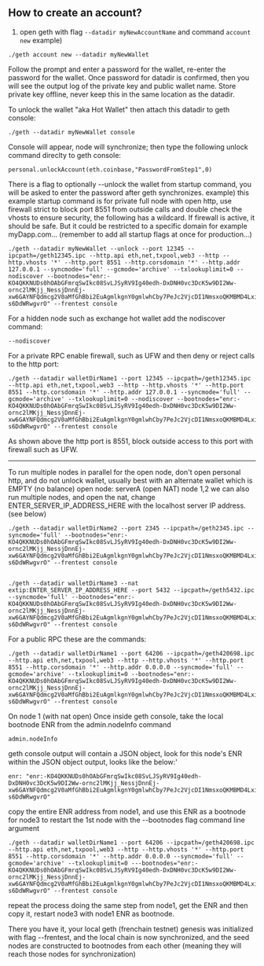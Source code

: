 
## How to create an account? 
1) open geth with flag ```--datadir myNewAccountName``` and command ```account new```
example)
```
./geth account new --datadir myNewWallet
```
Follow the prompt and enter a password for the wallet, re-enter the password for the wallet.
Once password for datadir is confirmed, then you will see the output log of the private key and public wallet name. Store private key offline, never keep this in the same location as the datadir. 

To unlock the wallet "aka Hot Wallet" then attach this datadir to geth console:
```
./geth --datadir myNewWallet console
```
Console will appear, node will synchronize; then type the following unlock command direclty to geth console:
```
personal.unlockAccount(eth.coinbase,"PasswordFromStep1",0)
```

There is a flag to optionally --unlock the wallet from startup command, you will be asked to enter the password after geth synchronizes.
example) this example startup command is for private full node with open http, use firewall strict to block port 8551 from outside calls and double check the vhosts to ensure security, the following has a wildcard. If firewall is active, it should be safe. But it could be restricted to a specific domain for example myDapp.com... (remember to add all startup flags at once for production...)
```
./geth --datadir myNewWallet --unlock --port 12345 --ipcpath=/geth12345.ipc --http.api eth,net,txpool,web3 --http --http.vhosts '*' --http.port 8551 --http.corsdomain '*' --http.addr 127.0.0.1 --syncmode='full' --gcmode='archive' --txlookuplimit=0 --nodiscover --bootnodes="enr:-KO4QKKNUDs0hOAbGFmrqSwIkc08SvLJSyRV9Ig40edh-DxDNH0vc3DcK5w9DI2Ww-ornc2lMKjj_NessjDnnEj-xw6GAYNFQdmcg2V0aMfGhBbi2EuAgmlkgnY0gmlwhCby7PeJc2VjcDI1NmsxoQKMBMD4LxidDE9A5n6d_PwcZFtUThMTdQKa2cvxequHqYRzbmFwwIN0Y3CC-s6DdWRwgvrO" --frentest console
```

For a hidden node such as exchange hot wallet add the nodiscover command:
```
--nodiscover 
```

For a private RPC enable firewall, such as UFW and then deny or reject calls to the http port:

```
./geth --datadir walletDirName1 --port 12345 --ipcpath=/geth12345.ipc --http.api eth,net,txpool,web3 --http --http.vhosts '*' --http.port 8551 --http.corsdomain '*' --http.addr 127.0.0.1 --syncmode='full' --gcmode='archive' --txlookuplimit=0 --nodiscover --bootnodes="enr:-KO4QKKNUDs0hOAbGFmrqSwIkc08SvLJSyRV9Ig40edh-DxDNH0vc3DcK5w9DI2Ww-ornc2lMKjj_NessjDnnEj-xw6GAYNFQdmcg2V0aMfGhBbi2EuAgmlkgnY0gmlwhCby7PeJc2VjcDI1NmsxoQKMBMD4LxidDE9A5n6d_PwcZFtUThMTdQKa2cvxequHqYRzbmFwwIN0Y3CC-s6DdWRwgvrO" --frentest console
```
As shown above the http port is 8551, block outside access to this port with firewall such as UFW.

_____________________________________

To run multiple nodes in parallel 
for the open node, don't open personal http, and do not unlock wallet, usually best with an alternate wallet which is EMPTY (no balance)
open node: serverA (open NAT)
node 1,2
we can also run multiple nodes, and open the nat, change ENTER_SERVER_IP_ADDRESS_HERE with the localhost server IP address.(see below)
```
./geth --datadir walletDirName2 --port 2345 --ipcpath=/geth2345.ipc --syncmode='full' --bootnodes="enr:-KO4QKKNUDs0hOAbGFmrqSwIkc08SvLJSyRV9Ig40edh-DxDNH0vc3DcK5w9DI2Ww-ornc2lMKjj_NessjDnnEj-xw6GAYNFQdmcg2V0aMfGhBbi2EuAgmlkgnY0gmlwhCby7PeJc2VjcDI1NmsxoQKMBMD4LxidDE9A5n6d_PwcZFtUThMTdQKa2cvxequHqYRzbmFwwIN0Y3CC-s6DdWRwgvrO" --frentest console


./geth --datadir walletDirName3 --nat extip:ENTER_SERVER_IP_ADDRESS_HERE --port 5432 --ipcpath=/geth5432.ipc --syncmode='full' --bootnodes="enr:-KO4QKKNUDs0hOAbGFmrqSwIkc08SvLJSyRV9Ig40edh-DxDNH0vc3DcK5w9DI2Ww-ornc2lMKjj_NessjDnnEj-xw6GAYNFQdmcg2V0aMfGhBbi2EuAgmlkgnY0gmlwhCby7PeJc2VjcDI1NmsxoQKMBMD4LxidDE9A5n6d_PwcZFtUThMTdQKa2cvxequHqYRzbmFwwIN0Y3CC-s6DdWRwgvrO" --frentest console
```

For a public RPC these are the commands:
```
./geth --datadir walletDirName1 --port 64206 --ipcpath=/geth420698.ipc --http.api eth,net,txpool,web3 --http --http.vhosts '*' --http.port 8551 --http.corsdomain '*' --http.addr 0.0.0.0 --syncmode='full' --gcmode='archive' --txlookuplimit=0 --bootnodes="enr:-KO4QKKNUDs0hOAbGFmrqSwIkc08SvLJSyRV9Ig40edh-DxDNH0vc3DcK5w9DI2Ww-ornc2lMKjj_NessjDnnEj-xw6GAYNFQdmcg2V0aMfGhBbi2EuAgmlkgnY0gmlwhCby7PeJc2VjcDI1NmsxoQKMBMD4LxidDE9A5n6d_PwcZFtUThMTdQKa2cvxequHqYRzbmFwwIN0Y3CC-s6DdWRwgvrO" --frentest console
```

On node 1 (with nat open) 
Once inside geth console, take the local bootnode ENR from the admin.nodeInfo command
```
admin.nodeInfo
```

geth console output will contain a JSON object, look for this node's ENR within the JSON object output, looks like the below:'
```
enr: "enr:-KO4QKKNUDs0hOAbGFmrqSwIkc08SvLJSyRV9Ig40edh-DxDNH0vc3DcK5w9DI2Ww-ornc2lMKjj_NessjDnnEj-xw6GAYNFQdmcg2V0aMfGhBbi2EuAgmlkgnY0gmlwhCby7PeJc2VjcDI1NmsxoQKMBMD4LxidDE9A5n6d_PwcZFtUThMTdQKa2cvxequHqYRzbmFwwIN0Y3CC-s6DdWRwgvrO"
```

copy the entire ENR address from node1, and use this ENR as a bootnode for node3 to restart the 1st node with the --bootnodes flag command line argument
```
./geth --datadir walletDirName1 --port 64206 --ipcpath=/geth420698.ipc --http.api eth,net,txpool,web3 --http --http.vhosts '*' --http.port 8551 --http.corsdomain '*' --http.addr 0.0.0.0 --syncmode='full' --gcmode='archive' --txlookuplimit=0 ---bootnodes="enr:-KO4QKKNUDs0hOAbGFmrqSwIkc08SvLJSyRV9Ig40edh-DxDNH0vc3DcK5w9DI2Ww-ornc2lMKjj_NessjDnnEj-xw6GAYNFQdmcg2V0aMfGhBbi2EuAgmlkgnY0gmlwhCby7PeJc2VjcDI1NmsxoQKMBMD4LxidDE9A5n6d_PwcZFtUThMTdQKa2cvxequHqYRzbmFwwIN0Y3CC-s6DdWRwgvrO" --frentest console
```

repeat the process doing the same step from node1, get the ENR and then copy it, restart node3 with node1 ENR as bootnode.

There you have it, your local geth (frenchain testnet) genesis was initialized with flag --frentest, and the local chain is now synchronized, and the seed nodes are constructed to bootnodes from each other (meaning they will reach those nodes for synchronization)
